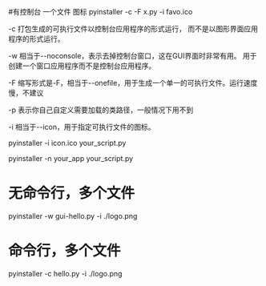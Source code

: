 #有控制台 一个文件 图标
pyinstaller -c -F x.py -i favo.ico 

-c 打包生成的可执行文件以控制台应用程序的形式运行，
	而不是以图形界面应用程序的形式运行。

-w 相当于--noconsole，表示去掉控制台窗口，这在GUI界面时非常有用。
用于创建一个窗口应用程序而不是控制台应用程序。

-F 缩写形式是-F，相当于--onefile，用于生成一个单一的可执行文件。运行速度慢，不建议

-p 表示你自己自定义需要加载的类路径，一般情况下用不到

-i 相当于--icon，用于指定可执行文件的图标。

pyinstaller -i icon.ico your_script.py

pyinstaller -n your_app your_script.py

# 无命令行，多个文件
pyinstaller -w gui-hello.py -i ./logo.png
# 命令行，多个文件
pyinstaller -c hello.py -i ./logo.png